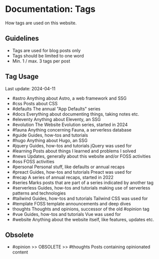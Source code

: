 # Documentation: Tags

How tags are used on this website.

## Guidelines

- Tags are used for blog posts only
- Tags should be limited to one word
- Min. 1 / max. 3 tags per post

## Tag Usage

Last update: 2024-04-11

- #astro
  Anything about Astro, a web framework and SSG
- #css
  Posts about CSS
- #defaults
  The annual "App Defaults" series
- #docs
  Everything about documenting things, taking notes etc.
- #eleventy
  Anything about Eleventy, an SSG
- #evolution
  The Website Evolution series, started in 2024
- #fauna
  Anything concerning Fauna, a serverless database
- #guide
  Guides, how-tos and tutorials
- #hugo
  Anything about Hugo, an SSG
- #jquery
  Guides, how-tos and tutorials jQuery was used for
- #learning
  Posts about things I learned and problems I solved
- #news
  Updates, generally about this website and/or FOSS activities
- #oss
  FOSS activities
- #personal
  Personal stuff, like defaults or annual recaps
- #preact
  Guides, how-tos and tutorials Preact was used for
- #recap
  A series of annual recaps, started in 2022
- #series
  Marks posts that are part of a series indicated by another tag
- #serverless
  Guides, how-tos and tutorials making use of serverless patterns and technologies
- #tailwind
  Guides, how-tos and tutorials Tailwind CSS was used for
- #template
  FOSS template announcements and deep dives
- thoughts
  Thoughts and opinions, successor of the old #opinion tag
- #vue
  Guides, how-tos and tutorials Vue was used for
- #website
  Anything about the website itself, like features, updates etc.

## Obsolete

- #opinion >> OBSOLETE >> #thoughts
  Posts containing opinionated content
